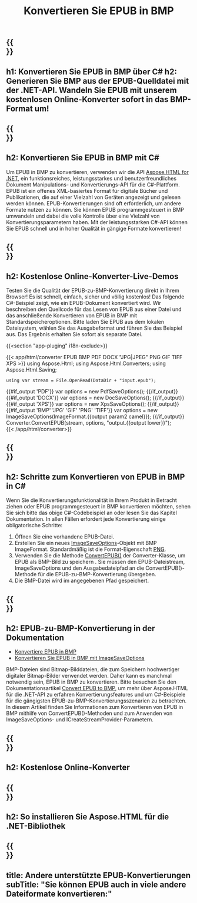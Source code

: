 ﻿---
translation: true
template: /templates/_template-conversion-child.md
title: Konvertieren Sie EPUB in BMP
description: Beispielcode für die Umwandlung von EPUB in BMP C#. Verwenden Sie einfach die Konverter-API innerhalb von ASP.NET oder einer beliebigen .NET-Anwendung. Probieren Sie den Online-EPUB-zu-BMP-Konverter kostenlos aus!
url: /net/conversion/epub-to-bmp/
family: html
platformtag: net
feature: conversion
informat: EPUB
outformat: BMP
otherformats: PDF DOCX XPS GIF JPEG PNG TIFF
---

{{<section banner>}}
---
h1: Konvertieren Sie EPUB in BMP über C#
h2: Generieren Sie BMP aus der EPUB-Quelldatei mit der .NET-API. Wandeln Sie EPUB mit unserem kostenlosen Online-Konverter sofort in das BMP-Format um!
---

{{<section overview>}}
---
h2: Konvertieren Sie EPUB in BMP mit C#
---

Um EPUB in BMP zu konvertieren, verwenden wir die API [Aspose.HTML for .NET,](https://products.aspose.com/html/{{lang.url-fragment}}net/) ein funktionsreiches, leistungsstarkes und benutzerfreundliches Dokument Manipulations- und Konvertierungs-API für die C#-Plattform. EPUB ist ein offenes XML-basiertes Format für digitale Bücher und Publikationen, die auf einer Vielzahl von Geräten angezeigt und gelesen werden können. EPUB-Konvertierungen sind oft erforderlich, um andere Formate nutzen zu können. Sie können EPUB programmgesteuert in BMP umwandeln und dabei die volle Kontrolle über eine Vielzahl von Konvertierungsparametern haben. Mit der leistungsstarken C#-API können Sie EPUB schnell und in hoher Qualität in gängige Formate konvertieren!

{{<section demos>}}
---
h2: Kostenlose Online-Konverter-Live-Demos
---

Testen Sie die Qualität der EPUB-zu-BMP-Konvertierung direkt in Ihrem Browser! Es ist schnell, einfach, sicher und völlig kostenlos! Das folgende C#-Beispiel zeigt, wie ein EPUB-Dokument konvertiert wird. Wir beschreiben den Quellcode für das Lesen von EPUB aus einer Datei und das anschließende Konvertieren von EPUB in BMP mit Standardspeicheroptionen. Bitte laden Sie EPUB aus dem lokalen Dateisystem, wählen Sie das Ausgabeformat und führen Sie das Beispiel aus. Das Ergebnis erhalten Sie sofort als separate Datei.

{{<section "app-pluging" i18n-exclude>}}

{{< app/html/converter EPUB BMP PDF DOCX "JPG|JPEG" PNG GIF TIFF XPS >}}
using Aspose.Html;
using Aspose.Html.Converters;
using Aspose.Html.Saving;

    using var stream = File.OpenRead(DataDir + "input.epub");
{{#if_output 'PDF'}}
    var options = new PdfSaveOptions();
{{/if_output}}
{{#if_output 'DOCX'}}
    var options = new DocSaveOptions();
{{/if_output}}
{{#if_output 'XPS'}}
    var options = new XpsSaveOptions();
{{/if_output}}
{{#if_output 'BMP' 'JPG' 'GIF' 'PNG' 'TIFF'}}
    var options = new ImageSaveOptions(ImageFormat.{{output param2 camel}});
{{/if_output}}
    Converter.ConvertEPUB(stream, options, "output.{{output lower}}");   
{{< /app/html/converter>}}


{{<section steps>}}
---
h2: Schritte zum Konvertieren von EPUB in BMP in C#
---

Wenn Sie die Konvertierungsfunktionalität in Ihrem Produkt in Betracht ziehen oder EPUB programmgesteuert in BMP konvertieren möchten, sehen Sie sich bitte das obige C#-Codebeispiel an oder lesen Sie das Kapitel Dokumentation. In allen Fällen erfordert jede Konvertierung einige obligatorische Schritte:
1. Öffnen Sie eine vorhandene EPUB-Datei.
1. Erstellen Sie ein neues [ImageSaveOptions](https://reference.aspose.com/html/net/aspose.html.saving/imagesaveoptions/)-Objekt mit BMP ImageFormat. Standardmäßig ist die Format-Eigenschaft [PNG](https://reference.aspose.com/html/net/aspose.html.rendering.image/imageformat/).
1. Verwenden Sie die Methode [ConvertEPUB()](https://reference.aspose.com/html/net/aspose.html.converters/converter/convertepub/) der Converter-Klasse, um EPUB als BMP-Bild zu speichern . Sie müssen den EPUB-Dateistream, ImageSaveOptions und den Ausgabedateipfad an die ConvertEPUB()-Methode für die EPUB-zu-BMP-Konvertierung übergeben.
1. Die BMP-Datei wird im angegebenen Pfad gespeichert.




{{<section documentation>}}
---
h2: EPUB-zu-BMP-Konvertierung in der Dokumentation
---

  - <a href="https://docs.aspose.com/html/net/converting-between-formats/epub-to-bmp/#convert-epub-to-bmp" target="_blank">Konvertiere EPUB in BMP</a>
  - <a href="https://docs.aspose.com/html/net/converting-between-formats/epub-to-bmp/#convert-epub-to-bmp-using-imagesaveoptions" target="_blank" >Konvertieren Sie EPUB in BMP mit ImageSaveOptions</a>

BMP-Dateien sind Bitmap-Bilddateien, die zum Speichern hochwertiger digitaler Bitmap-Bilder verwendet werden. Daher kann es manchmal notwendig sein, EPUB in BMP zu konvertieren. Bitte besuchen Sie den Dokumentationsartikel [Convert EPUB to BMP](https://docs.aspose.com/html/net/converting-between-formats/html-to-bmp/), um mehr über Aspose.HTML für die .NET-API zu erfahren Konvertierungsfeatures und um C#-Beispiele für die gängigsten EPUB-zu-BMP-Konvertierungsszenarien zu betrachten. In diesem Artikel finden Sie Informationen zum Konvertieren von EPUB in BMP mithilfe von ConvertEPUB()-Methoden und zum Anwenden von ImageSaveOptions- und ICreateStreamProvider-Parametern.

{{<section online-converters>}}
---
h2: Kostenlose Online-Konverter
---

{{<section get-started>}}
---
h2: So installieren Sie Aspose.HTML für die .NET-Bibliothek
---

{{<section other-conversions>}}
---
title: Andere unterstützte EPUB-Konvertierungen
subTitle: "Sie können EPUB auch in viele andere Dateiformate konvertieren:"
---